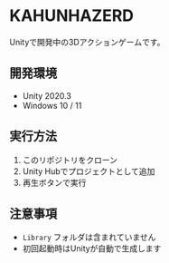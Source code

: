 # KAHUNHAZERD

Unityで開発中の3Dアクションゲームです。

## 開発環境
- Unity 2020.3
- Windows 10 / 11

## 実行方法
1. このリポジトリをクローン
2. Unity Hubでプロジェクトとして追加
3. 再生ボタンで実行

## 注意事項
- `Library` フォルダは含まれていません
- 初回起動時はUnityが自動で生成します
